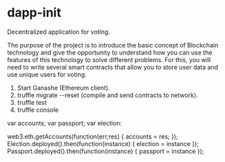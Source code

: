 # dapp-init
Decentralized application for voting.

The purpose of the project is to introduce the basic concept of Blockchain technology
and give the opportunity to understand how you can use the features of this technology
to solve different problems. For this, you will need to write several smart contracts that
allow you to store user data and use unique users for voting.

1. Start Ganashe (Ethereum client).
2. truffle migrate --reset (compile and send contracts to network).
3. truffle test
4. truffle console

var accounts;
var passport;
var election:

web3.eth.getAccounts(function(err,res) { accounts = res; });
Election.deployed().then(function(instance) { election = instance });
Passport.deployed().then(function(instance) { passport = instance });
